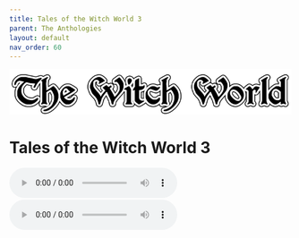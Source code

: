 ```yaml
---
title: Tales of the Witch World 3
parent: The Anthologies
layout: default
nav_order: 60
---
```


![Witch World](../../assets/img/swiat_czarownic.png "Witch World")

# Tales of the Witch World 3

<audio controls>
	 <source src="../../assets/mp3/godai_w_swiecie_czarownic_odcinek_32.mp3" type="audio/mpeg">
		Your browser does not support the audio element.
</audio> 

<audio controls>
	 <source src="../../assets/mp3/godai_w_swiecie_czarownic_odcinek_33.mp3" type="audio/mpeg">
		Your browser does not support the audio element.
</audio> 
